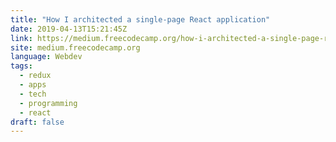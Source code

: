 ```yaml
---
title: "How I architected a single-page React application"
date: 2019-04-13T15:21:45Z
link: https://medium.freecodecamp.org/how-i-architected-a-single-page-react-application-3ebd90f59087?source=rss----336d898217ee---4
site: medium.freecodecamp.org
language: Webdev
tags:
  - redux
  - apps
  - tech
  - programming
  - react
draft: false
---
```

